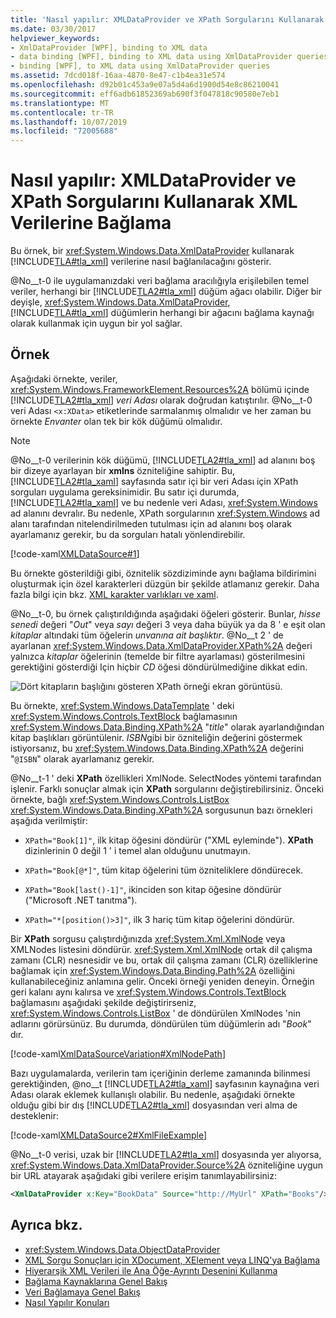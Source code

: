 ```yaml
---
title: 'Nasıl yapılır: XMLDataProvider ve XPath Sorgularını Kullanarak XML Verilerine Bağlama'
ms.date: 03/30/2017
helpviewer_keywords:
- XmlDataProvider [WPF], binding to XML data
- data binding [WPF], binding to XML data using XmlDataProvider queries
- binding [WPF], to XML data using XmlDataProvider queries
ms.assetid: 7dcd018f-16aa-4870-8e47-c1b4ea31e574
ms.openlocfilehash: d92b01c453a9e07a5d4a6d1900d54e8c86210041
ms.sourcegitcommit: eff6adb61852369ab690f3f047818c90580e7eb1
ms.translationtype: MT
ms.contentlocale: tr-TR
ms.lasthandoff: 10/07/2019
ms.locfileid: "72005688"
---
```

# <a name="how-to-bind-to-xml-data-using-an-xmldataprovider-and-xpath-queries"></a>Nasıl yapılır: XMLDataProvider ve XPath Sorgularını Kullanarak XML Verilerine Bağlama
Bu örnek, bir <xref:System.Windows.Data.XmlDataProvider> kullanarak [!INCLUDE[TLA#tla_xml](../../../../includes/tlasharptla-xml-md.md)] verilerine nasıl bağlanılacağını gösterir.  
  
 @No__t-0 ile uygulamanızdaki veri bağlama aracılığıyla erişilebilen temel veriler, herhangi bir [!INCLUDE[TLA2#tla_xml](../../../../includes/tla2sharptla-xml-md.md)] düğüm ağacı olabilir. Diğer bir deyişle, <xref:System.Windows.Data.XmlDataProvider>, [!INCLUDE[TLA#tla_xml](../../../../includes/tlasharptla-xml-md.md)] düğümlerin herhangi bir ağacını bağlama kaynağı olarak kullanmak için uygun bir yol sağlar.  
  
## <a name="example"></a>Örnek  
 Aşağıdaki örnekte, veriler, <xref:System.Windows.FrameworkElement.Resources%2A> bölümü içinde [!INCLUDE[TLA2#tla_xml](../../../../includes/tla2sharptla-xml-md.md)] *veri Adası* olarak doğrudan katıştırılır. @No__t-0 veri Adası `<x:XData>` etiketlerinde sarmalanmış olmalıdır ve her zaman bu örnekte *Envanter* olan tek bir kök düğümü olmalıdır.  
  
> [!NOTE]
> @No__t-0 verilerinin kök düğümü, [!INCLUDE[TLA2#tla_xml](../../../../includes/tla2sharptla-xml-md.md)] ad alanını boş bir dizeye ayarlayan bir **xmlns** özniteliğine sahiptir. Bu, [!INCLUDE[TLA2#tla_xaml](../../../../includes/tla2sharptla-xaml-md.md)] sayfasında satır içi bir veri Adası için XPath sorguları uygulama gereksinimidir. Bu satır içi durumda, [!INCLUDE[TLA2#tla_xaml](../../../../includes/tla2sharptla-xaml-md.md)] ve bu nedenle veri Adası, <xref:System.Windows> ad alanını devralır. Bu nedenle, XPath sorgularının <xref:System.Windows> ad alanı tarafından nitelendirilmeden tutulması için ad alanını boş olarak ayarlamanız gerekir, bu da sorguları hatalı yönlendirebilir.  
  
 [!code-xaml[XMLDataSource#1](~/samples/snippets/csharp/VS_Snippets_Wpf/XmlDataSource/CS/Window1.xaml#1)]  
  
 Bu örnekte gösterildiği gibi, öznitelik sözdiziminde aynı bağlama bildirimini oluşturmak için özel karakterleri düzgün bir şekilde atlamanız gerekir. Daha fazla bilgi için bkz. [XML karakter varlıkları ve xaml](../../xaml-services/xml-character-entities-and-xaml.md).  
  
 @No__t-0, bu örnek çalıştırıldığında aşağıdaki öğeleri gösterir. Bunlar, *hisse senedi* değeri "*Out*" veya *sayı* değeri 3 veya daha büyük ya da 8 ' e eşit olan *kitaplar* altındaki tüm öğelerin *unvanına ait başlıktır*. @No__t 2 ' de ayarlanan <xref:System.Windows.Data.XmlDataProvider.XPath%2A> değeri yalnızca *kitaplar* öğelerinin (temelde bir filtre ayarlaması) gösterilmesini gerektiğini gösterdiği Için hiçbir *CD* öğesi döndürülmediğine dikkat edin.  
  
 ![Dört kitapların başlığını gösteren XPath örneği ekran görüntüsü.](./media/how-to-bind-to-xml-data-using-an-xmldataprovider-and-xpath-queries/xpath-example-listbox-details.png)  
  
 Bu örnekte, <xref:System.Windows.DataTemplate> ' deki <xref:System.Windows.Controls.TextBlock> bağlamasının <xref:System.Windows.Data.Binding.XPath%2A> "*title*" olarak ayarlandığından kitap başlıkları görüntülenir. *ISBN*gibi bir özniteliğin değerini göstermek istiyorsanız, bu <xref:System.Windows.Data.Binding.XPath%2A> değerini "`@ISBN`" olarak ayarlamanız gerekir.  
  
 @No__t-1 ' deki **XPath** özellikleri XmlNode. SelectNodes yöntemi tarafından işlenir. Farklı sonuçlar almak için **XPath** sorgularını değiştirebilirsiniz. Önceki örnekte, bağlı <xref:System.Windows.Controls.ListBox> <xref:System.Windows.Data.Binding.XPath%2A> sorgusunun bazı örnekleri aşağıda verilmiştir:  
  
- `XPath="Book[1]"`, ilk kitap öğesini döndürür ("XML eyleminde"). **XPath** dizinlerinin 0 değil 1 ' i temel alan olduğunu unutmayın.  
  
- `XPath="Book[@*]"`, tüm kitap öğelerini tüm özniteliklere döndürecek.  
  
- `XPath="Book[last()-1]"`, ikinciden son kitap öğesine döndürür ("Microsoft .NET tanıtma").  
  
- `XPath="*[position()>3]"`, ilk 3 hariç tüm kitap öğelerini döndürür.  
  
 Bir **XPath** sorgusu çalıştırdığınızda <xref:System.Xml.XmlNode> veya XMLNodes listesini döndürür. <xref:System.Xml.XmlNode> ortak dil çalışma zamanı (CLR) nesnesidir ve bu, ortak dil çalışma zamanı (CLR) özelliklerine bağlamak için <xref:System.Windows.Data.Binding.Path%2A> özelliğini kullanabileceğiniz anlamına gelir. Önceki örneği yeniden deneyin. Örneğin geri kalanı aynı kalırsa ve <xref:System.Windows.Controls.TextBlock> bağlamasını aşağıdaki şekilde değiştirirseniz, <xref:System.Windows.Controls.ListBox> ' de döndürülen XmlNodes 'nin adlarını görürsünüz. Bu durumda, döndürülen tüm düğümlerin adı "*Book*" dır.  
  
 [!code-xaml[XmlDataSourceVariation#XmlNodePath](~/samples/snippets/csharp/VS_Snippets_Wpf/XmlDataSourceVariation/CS/Page1.xaml#xmlnodepath)]  
  
 Bazı uygulamalarda, verilerin tam içeriğinin derleme zamanında bilinmesi gerektiğinden, @no__t [!INCLUDE[TLA2#tla_xaml](../../../../includes/tla2sharptla-xaml-md.md)] sayfasının kaynağına veri Adası olarak eklemek kullanışlı olabilir. Bu nedenle, aşağıdaki örnekte olduğu gibi bir dış [!INCLUDE[TLA2#tla_xml](../../../../includes/tla2sharptla-xml-md.md)] dosyasından veri alma de desteklenir:  
  
 [!code-xaml[XMLDataSource2#XmlFileExample](~/samples/snippets/csharp/VS_Snippets_Wpf/XmlDataSource2/CS/Window1.xaml#xmlfileexample)]  
  
 @No__t-0 verisi, uzak bir [!INCLUDE[TLA2#tla_xml](../../../../includes/tla2sharptla-xml-md.md)] dosyasında yer alıyorsa, <xref:System.Windows.Data.XmlDataProvider.Source%2A> özniteliğine uygun bir URL atayarak aşağıdaki gibi verilere erişim tanımlayabilirsiniz:  
  
```xml  
<XmlDataProvider x:Key="BookData" Source="http://MyUrl" XPath="Books"/>  
```  
  
## <a name="see-also"></a>Ayrıca bkz.

- <xref:System.Windows.Data.ObjectDataProvider>
- [XML Sorgu Sonuçları için XDocument, XElement veya LINQ'ya Bağlama](how-to-bind-to-xdocument-xelement-or-linq-for-xml-query-results.md)
- [Hiyerarşik XML Verileri ile Ana Öğe-Ayrıntı Desenini Kullanma](how-to-use-the-master-detail-pattern-with-hierarchical-xml-data.md)
- [Bağlama Kaynaklarına Genel Bakış](binding-sources-overview.md)
- [Veri Bağlamaya Genel Bakış](data-binding-overview.md)
- [Nasıl Yapılır Konuları](data-binding-how-to-topics.md)
